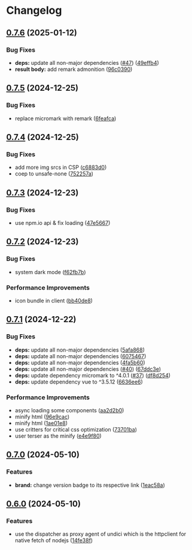 # Changelog

## [0.7.6](https://github.com/GloryWong/github-release/compare/v0.7.5...v0.7.6) (2025-01-12)


### Bug Fixes

* **deps:** update all non-major dependencies ([#47](https://github.com/GloryWong/github-release/issues/47)) ([49effb4](https://github.com/GloryWong/github-release/commit/49effb4e34ea308aa396b82ef55c821e836b5665))
* **result body:** add remark admonition ([96c0390](https://github.com/GloryWong/github-release/commit/96c03909695a380838425dd5589b042605b0a222))

## [0.7.5](https://github.com/GloryWong/github-release/compare/v0.7.4...v0.7.5) (2024-12-25)


### Bug Fixes

* replace micromark with remark ([6feafca](https://github.com/GloryWong/github-release/commit/6feafca5d8f3852cbab08745b5e5d2bcea52b491))

## [0.7.4](https://github.com/GloryWong/github-release/compare/v0.7.3...v0.7.4) (2024-12-25)


### Bug Fixes

* add more img srcs in CSP ([c6883d0](https://github.com/GloryWong/github-release/commit/c6883d03da379a6d563cf72246a357312032d511))
* coep to unsafe-none ([752257a](https://github.com/GloryWong/github-release/commit/752257a9ca6d1aa424c8e59dc366a9377bee9e78))

## [0.7.3](https://github.com/GloryWong/github-release/compare/v0.7.2...v0.7.3) (2024-12-23)


### Bug Fixes

* use npm.io api & fix loading ([47e5667](https://github.com/GloryWong/github-release/commit/47e566701c325a1d62de9e6ee84322742afdef1f))

## [0.7.2](https://github.com/GloryWong/github-release/compare/v0.7.1...v0.7.2) (2024-12-23)


### Bug Fixes

* system dark mode ([f62fb7b](https://github.com/GloryWong/github-release/commit/f62fb7b9eab12fca1306ed9bc9672038c1902b60))


### Performance Improvements

* icon bundle in client ([bb40de8](https://github.com/GloryWong/github-release/commit/bb40de87d036bf4f7a14b5e3aa60b8ddfd0d59d8))

## [0.7.1](https://github.com/GloryWong/github-release/compare/v0.7.0...v0.7.1) (2024-12-22)


### Bug Fixes

* **deps:** update all non-major dependencies ([5afa868](https://github.com/GloryWong/github-release/commit/5afa86846144212bd4cc8c81252116ef254aa839))
* **deps:** update all non-major dependencies ([6075467](https://github.com/GloryWong/github-release/commit/607546770fffc4d600186dfdb0c8fc64b3357a62))
* **deps:** update all non-major dependencies ([4fa5b60](https://github.com/GloryWong/github-release/commit/4fa5b605111854ee9bf6759a4bb1da8ca818dab4))
* **deps:** update all non-major dependencies ([#40](https://github.com/GloryWong/github-release/issues/40)) ([67ddc3e](https://github.com/GloryWong/github-release/commit/67ddc3e3cabff132ba443134ab8dd520617dd750))
* **deps:** update dependency micromark to ^4.0.1 ([#37](https://github.com/GloryWong/github-release/issues/37)) ([df8d254](https://github.com/GloryWong/github-release/commit/df8d254d311fa99352de3cbd08a20c4e1fa73467))
* **deps:** update dependency vue to ^3.5.12 ([6636ee6](https://github.com/GloryWong/github-release/commit/6636ee608a03e5eb1020f2810be92ac43ac6c76a))


### Performance Improvements

* async loading some components ([aa2d2b0](https://github.com/GloryWong/github-release/commit/aa2d2b01cc49a8b916323600b2760d4a036c9e9b))
* minify html ([96e9cac](https://github.com/GloryWong/github-release/commit/96e9cac1710ea1561314cfa01d243680fff23238))
* minify html ([1ae01e8](https://github.com/GloryWong/github-release/commit/1ae01e8687e6b07aee19599b92209af75ed6be63))
* use critters for critical css optimization ([73701ba](https://github.com/GloryWong/github-release/commit/73701baff5e5706ecb35935dcedbcc38139f4a02))
* user terser as the minify ([e4e9f80](https://github.com/GloryWong/github-release/commit/e4e9f808d537e46af68b903884601a720ade371f))

## [0.7.0](https://github.com/GloryWong/github-release/compare/v0.6.0...v0.7.0) (2024-05-10)


### Features

* **brand:** change version badge to its respective link ([1eac58a](https://github.com/GloryWong/github-release/commit/1eac58a8cc33def3e82ef0de57f08dd52b56e75a))

## [0.6.0](https://github.com/GloryWong/github-release/compare/v0.5.0...v0.6.0) (2024-05-10)


### Features

* use the dispatcher as proxy agent of undici which is the httpclient for native fetch of nodejs ([14fe38f](https://github.com/GloryWong/github-release/commit/14fe38f037831f7edb59b139c95785e35d986627))
